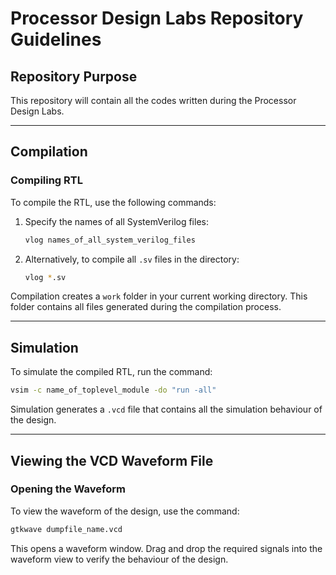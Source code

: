 # Processor Design Labs Repository Guidelines

## Repository Purpose
This repository will contain all the codes written during the Processor Design Labs.

---

## Compilation

### Compiling RTL
To compile the RTL, use the following commands:

1. Specify the names of all SystemVerilog files:
   ```bash
   vlog names_of_all_system_verilog_files
   ```

2. Alternatively, to compile all `.sv` files in the directory:
   ```bash
   vlog *.sv
   ```

Compilation creates a `work` folder in your current working directory. This folder contains all files generated during the compilation process.

---

## Simulation
To simulate the compiled RTL, run the command:

```bash
vsim -c name_of_toplevel_module -do "run -all"
```

Simulation generates a `.vcd` file that contains all the simulation behaviour of the design.

---

## Viewing the VCD Waveform File

### Opening the Waveform
To view the waveform of the design, use the command:

```bash
gtkwave dumpfile_name.vcd
```

This opens a waveform window. Drag and drop the required signals into the waveform view to verify the behaviour of the design.

